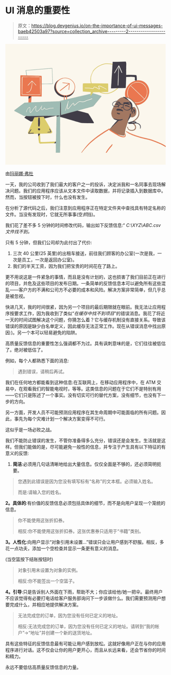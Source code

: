 # UI 消息的重要性

> 原文：<https://blog.devgenius.io/on-the-importance-of-ui-messages-baeb42503a97?source=collection_archive---------2----------------------->

![](img/80a6064431f75a7d4c9bf8c36dd33d50.png)

由[玛丽娜·弗杜](https://dribbble.com/marina_verdu)

一天，我的公司收到了我们最大的客户之一的投诉，决定派我和一名同事去现场解决问题。我们的应用程序应该从文本文件中读取数据，并将记录插入到数据库中。然而，当按钮被按下时，什么也没有发生。

在分析了源代码之后，我们注意到应用程序正在特定文件夹中查找具有特定名称的文件。当没有发现时，它就无所事事(空*抓*挡)。

我们花了差不多 5 分钟的时间修改代码，输出如下反馈信息:“ *C:\XYZ\ABC.csv 文件找不到。*

只有 5 分钟，但我们公司却为此付出了代价:

1.  三次 40 公里(25 英里)的出租车接送，前往我们顾客的办公室(一次是我，一次是员工，一次是返回办公室)。
2.  我们的半天工资，因为我们把宝贵的时间花在了路上。

更不用说这是一件紧急的事情，而且是没有计划的，这也损害了我们目前正在进行的项目，并危及这些项目的发布日期。一条简单的反馈信息本可以避免所有这些混乱——客户方的不满和公司方不必要的成本和风险。解决方案非常简单，但几乎总是被忽视。

快进几天，我的时间很紧，因为另一个项目的最后期限就在眼前。我无法让应用程序按要求工作，因为我收到了类似“*在缓存中找不到项目*”的错误消息。我花了将近一天的时间试图解决这个问题，你猜怎么着？它与缓存机制没有直接关系。导致该错误的原因是缺少白名单定义，因此缓存无法正常工作。现在从错误消息中找出原因:)。另一个本可以轻易避免的陷阱。

高质量反馈信息的重要性怎么强调都不为过。具有讽刺意味的是，它们往往被低估了。绝对被低估了。

例如，每个人都熟悉下面的消息:

> 遇到错误，请稍后再试。

我们在任何地方都能看到这种信息:在互联网上，在移动应用程序中，在 ATM 交易中，在观看我们的智能电视时，等等。这类信息的问题在于它们不是特别有用——它们只是陈述了一个事实。没有切实可行的替代方案，没有细节，也没有下一步的方向。

另一方面，开发人员不可能预测应用程序在其生命周期中可能面临的所有问题。因此，事先为每个灾难计划一个解决方案变得不可行。

这似乎是一场必败之战。

我们不能防止错误的发生，不管你准备得多么充分，错误还是会发生。生活就是这样。但我们能做的是，尽可能避免一般性的信息，并专注于产生具有以下特征的有意义的反馈:

1.  **简洁**:必须用几句话清晰地给出大量信息。仅仅全面是不够的，还必须简明扼要。

> 您遇到此错误是因为您没有填写标有“名称”的文本框。必须输入姓名。
> 
> 而是:请输入您的姓名。

**2。具体的**:有价值的反馈信息必须包括具体的细节，而不是向用户呈现一个笼统的信息。

> 你不能使用这张折扣券。
> 
> 相反:你不能使用这张折扣券。这张优惠券只适用于“书籍”类别。

**3。人性化**:向用户显示“对象引用未设置…”错误只会让用户感到不舒服。相反，多花一点功夫，添加一个空检查并显示一条更有意义的消息。

(当空篮按下结账按钮时)

> 对象引用未设置为对象的实例。
> 
> 相反:你不能签出一个空篮子。

**4。引导**:只是告诉别人外面在下雨，帮助不大；你应该给他/她一把伞。最终用户不应该觉得有必要打电话给客户服务部询问下一步该做什么。我们需要预测用户想要完成什么，并相应地提供解决方案。

> 无法完成您的订单，因为您没有任何已定义的地址。
> 
> 相反:无法完成您的订单，因为您没有任何已定义的地址。请转到“我的帐户”->“地址”并创建一个新的送货地址。

具有这些特征的反馈信息最有可能让用户感到放松。这就好像用户正在与你的应用程序进行对话。这不仅会让你的用户更开心，而且从长远来看，还会节省你的时间和精力。

永远不要低估高质量反馈信息的力量。